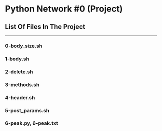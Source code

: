 # Python Network #0 (Project)
## List Of Files In The Project
---
### 0-body_size.sh

### 1-body.sh

### 2-delete.sh

### 3-methods.sh

### 4-header.sh

### 5-post_params.sh

### 6-peak.py, 6-peak.txt

###
